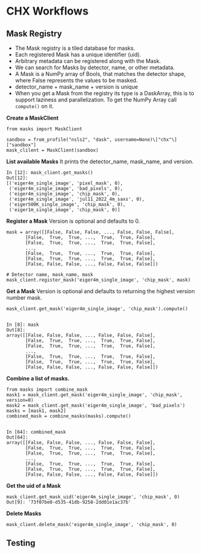 # CHX Workflows

## Mask Registry
- The Mask registry is a tiled database for masks.
- Each registered Mask has a unique identifier (uid).
- Arbitrary metadata can be registered along with the Mask.
- We can search for Masks by detector, name, or other metadata.
- A Mask is a NumPy array of Bools, that matches the detector shape, where False represents the values to be masked.
- detector_name + mask_name + version is unique
- When you get a Mask from the registry its type is a DaskArray, this is to support laziness and parallelization. To get the NumPy Array call `compute()` on it.

**Create a MaskClient**


    from masks import MaskClient
    
    sandbox = from_profile("nsls2", "dask", username=None)\["chx"\]["sandbox"]
    mask_clilent = MaskClient(sandbox)


**List available Masks**
It prints the detector_name, mask_name, and version.


    In [12]: mask_client.get_masks()
    Out[12]:
    [('eiger4m_single_image', 'pixel_mask', 0),
     ('eiger4m_single_image', 'bad_pixels', 0),
     ('eiger4m_single_image', 'chip_mask', 0),
     ('eiger4m_single_image', 'jul11_2022_4m_saxs', 0),
     ('eiger500K_single_image', 'chip_mask', 0),
     ('eiger1m_single_image', 'chip_mask', 0)]
    
    

**Register a Mask**
Version is optional and defaults to 0.


    mask = array([[False, False, False, ..., False, False, False],
           [False,  True,  True, ...,  True,  True, False],
           [False,  True,  True, ...,  True,  True, False],
           ...,
           [False,  True,  True, ...,  True,  True, False],
           [False,  True,  True, ...,  True,  True, False],
           [False, False, False, ..., False, False, False]])
    
    # Detector name, mask_name, mask
    mask_client.register_mask('eiger4m_single_image', 'chip_mask', mask)


**Get a Mask**
Version is optional and defaults to returning the highest version number mask.


    mask_client.get_mask('eiger4m_single_image', 'chip_mask').compute()


    In [8]: mask
    Out[8]:
    array([[False, False, False, ..., False, False, False],
           [False,  True,  True, ...,  True,  True, False],
           [False,  True,  True, ...,  True,  True, False],
           ...,
           [False,  True,  True, ...,  True,  True, False],
           [False,  True,  True, ...,  True,  True, False],
           [False, False, False, ..., False, False, False]])


**Combine a list of masks.**


    from masks import combine_mask
    mask1 = mask_client.get_mask('eiger4m_single_image', 'chip_mask', version=0)
    mask2 = mask_client.get_mask('eiger4m_single_image', 'bad_pixels')
    masks = [mask1, mask2]
    combined_mask = combine_masks(masks).compute()


    In [64]: combined_mask
    Out[64]:
    array([[False, False, False, ..., False, False, False],
           [False,  True,  True, ...,  True,  True, False],
           [False,  True,  True, ...,  True,  True, False],
           ...,
           [False,  True,  True, ...,  True,  True, False],
           [False,  True,  True, ...,  True,  True, False],
           [False, False, False, ..., False, False, False]])

**Get the uid of a Mask**


    mask_client.get_mask_uid('eiger4m_single_image', 'chip_mask', 0)
    Out[9]: '73f07be0-d535-41db-9258-2dd01e1ac37b'

**Delete Masks**


    mask_client.delete_mask('eiger4m_single_image', 'chip_mask', 0)


## Testing





